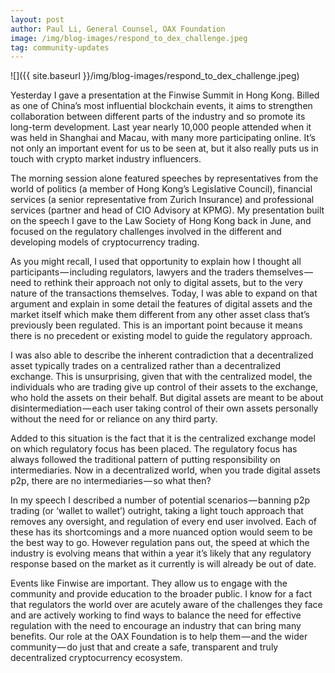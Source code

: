 ```yaml
---
layout: post
author: Paul Li, General Counsel, OAX Foundation
image: /img/blog-images/respond_to_dex_challenge.jpeg
tag: community-updates
---
```


![]({{ site.baseurl }}/img/blog-images/respond_to_dex_challenge.jpeg)

Yesterday I gave a presentation at the Finwise Summit in Hong Kong. Billed as one of China’s most influential blockchain events, it aims to strengthen collaboration between different parts of the industry and so promote its long-term development. Last year nearly 10,000 people attended when it was held in Shanghai and Macau, with many more participating online. It’s not only an important event for us to be seen at, but it also really puts us in touch with crypto market industry influencers.

The morning session alone featured speeches by representatives from the world of politics (a member of Hong Kong’s Legislative Council), financial services (a senior representative from Zurich Insurance) and professional services (partner and head of CIO Advisory at KPMG). My presentation built on the speech I gave to the Law Society of Hong Kong back in June, and focused on the regulatory challenges involved in the different and developing models of cryptocurrency trading.

As you might recall, I used that opportunity to explain how I thought all participants — including regulators, lawyers and the traders themselves — need to rethink their approach not only to digital assets, but to the very nature of the transactions themselves. Today, I was able to expand on that argument and explain in some detail the features of digital assets and the market itself which make them different from any other asset class that’s previously been regulated. This is an important point because it means there is no precedent or existing model to guide the regulatory approach.

I was also able to describe the inherent contradiction that a decentralized asset typically trades on a centralized rather than a decentralized exchange. This is unsurprising, given that with the centralized model, the individuals who are trading give up control of their assets to the exchange, who hold the assets on their behalf. But digital assets are meant to be about disintermediation — each user taking control of their own assets personally without the need for or reliance on any third party.

Added to this situation is the fact that it is the centralized exchange model on which regulatory focus has been placed. The regulatory focus has always followed the traditional pattern of putting responsibility on intermediaries. Now in a decentralized world, when you trade digital assets p2p, there are no intermediaries — so what then?

In my speech I described a number of potential scenarios — banning p2p trading (or ‘wallet to wallet’) outright, taking a light touch approach that removes any oversight, and regulation of every end user involved. Each of these has its shortcomings and a more nuanced option would seem to be the best way to go. However regulation pans out, the speed at which the industry is evolving means that within a year it’s likely that any regulatory response based on the market as it currently is will already be out of date.

Events like Finwise are important. They allow us to engage with the community and provide education to the broader public. I know for a fact that regulators the world over are acutely aware of the challenges they face and are actively working to find ways to balance the need for effective regulation with the need to encourage an industry that can bring many benefits. Our role at the OAX Foundation is to help them — and the wider community — do just that and create a safe, transparent and truly decentralized cryptocurrency ecosystem.
